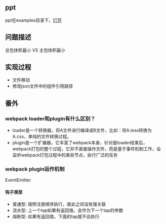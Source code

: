 ## ppt
ppt在examples目录下，[打开](./examples/sub-package.html)


## 问题描述

总包体积最小 VS 主包体积最小

## 实现过程

- 文件移动
- 修改json文件中的组件引用路径

## 番外

### webpack loader和plugin有什么区别？

- loader是一个转换器，将A文件进行编译成B文件，比如：将A.less转换为A.css，单纯的文件转换过程。
- plugin是一个扩展器，它丰富了webpack本身，针对是loader结束后，webpack打包的整个过程，它并不直接操作文件，而是基于事件机制工作，会监听webpack打包过程中的某些节点，执行广泛的任务

### webpack plugin运作机制

EventEmitter

#### 钩子类型

- 普通型: 按照注册顺序执行，彼此之间没有强关联
- 流水型: 上一个tap如果有返回值，会作为下一个tap的参数
- 熔断型: 如果有返回值，下面的tap就不会执行



